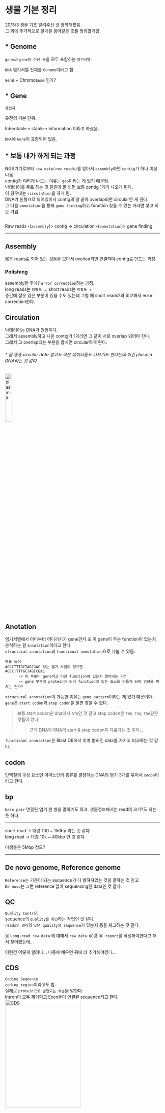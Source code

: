 # 생물 기본 정리
20/3/3 생물 기초 알려주신 것 정리해봤음.   
그 외에 추가적으로 알게된 용어같은 것들 정리할거임.

## * Genome
```gene```과 ```gene이 아닌 곳```을 모두 포함하는 ```염기서열```.

```DNA``` 염기서열 전체를 ```Genome```이라고 함.

```Gen```e + Chromos```ome``` 인가?

## * Gene
```유전자``` 

유전의 기본 단위.

Inheritable • stable • information 이라고 하셨음.

```DNA```에 ```Gene```이 포함되어 있음.

## * 보통 내가 하게 되는 과정
NGS기기로부터 ```raw data(raw reads)```를 받아서 ```assembly```하면 ```contig```가 하나 이상 나옴.   
contig가 여러개 나오는 이유는 ```gap```이라는 게 있기 때문임.   
박테리아를 주로 하는 것 같은데 잘 되면 보통 contig 1개가 나오게 된다.   
이 경우에는 ```circulation```을 하게 됨.   
DNA가 원형으로 되어있어서 contig의 양 끝이 overlap되면 circular한 게 된다.   
그 다음 ```annotation```을 통해 ```gene finding```하고 function 찾을 수 있는 거라면 찾고 하는 거임.   

***
Raw reads -(```assembly```)> contig -> circulation -(```annotation```)> gene finding   
***

## Assembly
짧은 reads로 되어 있는 것들을 모아서 overlap되면 연결하며 contig로 만드는 과정.

### Polishing
assembly한 후에? ```error correction```하는 과정.   
long reads는 ```정확도 ↓```, short reads는 ```정확도 ↑```   
중간에 잘못 읽은 부분이 있을 수도 있는데 그럴 때 short reads?와 비교해서 error correction한다.

## Circulation
박테리아는 DNA가 원형이다.   
그래서 assembly하고 나온 contig가 1개라면 그 끝이 서로 overlap 되어야 한다.   
그래서 그 overlap되는 부분을 합치면 circular하게 된다.   

###### * 음 종종 circular data 말고도 작은 데이터들도 나오기도 한다는데 이건 plasmid DNA라는 것 같다.
<img src="https://upload.wikimedia.org/wikipedia/commons/thumb/c/cf/Plasmid_%28english%29.svg/1200px-Plasmid_%28english%29.svg.png" width="20%" height="20%" title="plasmid_img" alt="plasmid"></img>

## Anotation
염기서열에서 어디부터 어디까지가 gene인지 또 이 gene이 무슨 function이 있는지 분석하는 걸 ```annotation```이라고 한다.   
```structural annotation```과 ```functional annotation```으로 나눌 수 있음.

```
예를 들어
AGCCTTTGCTAGCGAC 라는 염기 서열이 있으면
AGCC|TTTGCTAG|CGAC
      -> 이 부분이 gene이고 어떤 function이 있는지 알아내는 거?
      -> gene 부분이 protein이 되어 function에 맞는 효소를 만들게 되어 영향을 미치는 건가?
```

```structural annotation```이 가능한 이유는 ```gene pattern```이라는 게 있기 때문이다.   
```gene```은 ```start codon```과 ```stop codon```을 알면 찾을 수 있다.   
> 보통 start codon은 dna에서 ```ATG```인 것 같고 stop codon은 ```TAG```, ```TAA```, ```TGA```같은 것들이 있다.   
>    > 근데 DNA와 RNA의 start & stop codon이 다르다는 것 같다...

```functional annotation```은 Blast DB에서 이미 밝혀진 data를 가지고 비교하는 것 같다.

## codon
단백질의 구성 요소인 아미노산의 종류를 결정하는 DNA의 염기 3개를 묶어서 ```codon```이라고 한다.

## bp
```base pair```
   연결된 염기 한 쌍을 말하기도 하고, 생물정보에서는 read의 크기?도 되는 듯 하다.
***
short read -> 대강 100 ~ 150bp 라는 것 같다.   
long read -> 대강 10k ~ 40kbp 인 것 같다.

미생물은 5Mbp 정도?
***

## De novo genome, Reference genome
```Reference```는 기준이 되는 sequence가 다 밝혀져있는 것을 말하는 것 같고   
```De novo```는 그런 reference 없이 sequencing한 data인 것 같다.

## QC
```Quality Control```   
sequence의 ```quality를 확인```하는 작업인 것 같다.   
```reads의 길이```와 ```낮은 quality의 sequence```가 있는지 등을 체크하는 것 같다.   

음 ```Long-read raw data``` 에 대해서 ```raw data QC```랑 ```QC report```를 작성해야한다고 해서 찾아봤는데...

이런건 어떻게 할려나... 나중에 배우면 뒤에 더 추가해야겠다...

## CDS
```Coding Sequence```   
```coding region```이라고도 함.   
실제로 ```protein으로 발현되는 부분```을 말한다.   
Intron이 모두 제거되고 Exon들이 연결된 sequence라고 한다.   
<img src="https://insolemexumbra.files.wordpress.com/2013/06/dna_exons_introns-copy.jpg" width="70%" height="30%" title="CDSimg" alt="CDS"></img>

## ORF
```Open Reading Frame```   
DNA sequence 중에서 protein coding하는 부분, start codon부터 stop codon까지를 말한다고 한다.   
간단하게 말해서 ```protein coding region의 가능성을 가진 위치```라고 한다.    
실제로 protein으로 발현될지 아닐지 모른다는 것 같다.   

## BAC
```Bacterial Artificial Chromosome```   
이라는 것 같다... 다른 거 보다가 발견해서 찾아봄.   
분자생물학 실험에서 사용되는 DNA 구조물이라는데 별로 나랑 연관은 없어보인다.   


## GC content
```Guanine-Cytosine content```   
DNA 안에서 질소 염기의 백분율을 말하는데, 전체 sequence에서 ```G```와 ```C``` 염기의 비율이다.   
이게 뭘 의미하는지 정확히 모르겠지만, G-C는 삼중결합을 하니까 GC 비율이 높을수록 돌연변이율이 낮다고 볼 수도 있는 것 같다.   
정확히 더 알게되면 추가할 예정!

## NCBI
```National Center for Biotechnology Information```

생명정보학 분야에서 많은 서비스를 하고 있는 곳이다.   
```PubMed```, ```Blast```, ```GeneBank``` 등 엄청 많은 것 같다.

### BLAST
```Basic Local Alignment Search Tool```   
생물정보학에서 많이 사용하는 ```tool```.   
가지고 있는 sequence에 대한 정보를 알고 싶을 때 NCBI의 sequence DB와 비교해서 유사한 것을 찾아주는 프로그램.   

#### BLAST 프로그램 종류
* ```blastn``` : Nucleotide sequence 비교
* ```tblastx``` : Query nucleotide sequence와 nucleotide sequence DB를 6frame으로 변환 후 비교
* ```blastx``` : Query nucleotide sequence를 6frame으로 변환 후 Protein sequence DB와 비교
* ```blastp``` : Protein sequence 간의 비교
* ```tblastn``` : Nucleotide sequence DB를 6frame으로 변환 후 query Protein sequence와 비교   

> 명령어 몇개만 보자면,   
> ```blastall```은 start command   
> ```-m```은 output format   
>    > ```output mode```를 정할 수 있는데 ```0~11```까지 있는 것 같다.   
>    > 여기서는 보통 ```-m9```로 쓰는 것 같다.   
>    > ```9```는 ```tabular with comment lines```으로 output이 나오도록 하는 mode.   
>
> ```formatdb```는 BLAST를 이용해서 DB를 만드는 명령어인 것 같다.   

> 이걸 이용해서 bacteria dna data를 assemble한 정보가 circular한지 확인할 수도 있다.

추가적인 것은 http://www.incodom.kr/BLAST 에서 보자.   
~~이 사이트에서 생물관련 정보 참고 많이 하는 것 같다~~

### BLAST에서의 E-Value
Blast로 circular인지 확인하면 ```e-value```라는 게 나오는데 이게 뭔지 찾아봤다.   
보니까 데이터베이스에 매치된 결과가 특별한 의미를 갖고 있는지 보여주는 값인 것 같다.   

> 특정 사이즈의 데이터베이스 안에서 매칭을 할 때 ```우연히 하나의 매치가 발생할 기대값```   
>    > 우연히 매치되는 확률이 작을수록 ```↓``` 더 의미있는 ```↑``` 매치라고 볼 수 있다.   
>    > 간단하게 말해서 ```e-value ↓ = 의미 ↑``` 

근데 보통 e-value 값을 ```1E-4 or 더 낮은 값```으로 설정하고 의미있는 매칭을 본다.   
이렇게 하는 것이 더 명확한 annotation을 보장한다고 한다.   
> 사실 잘 모르겠다.
> e-value가 낮을수록 원하는 값이라는 것만 이해했다.

## Central Dogma
완전 처음 들어보는데 bioinformatics 보다가 나와서 찾아봤다.   
~~```유전정보 전달의 흐름```을 ```Central dogma```라고 정의한 것 같다.~~ 

위키에 찾아보니까 분자생물학의 중심 원리라는 것 같다.   
어떤 내용이냐면, ```'단백질로 만들어진 정보는 다른 단백질이나 핵산으로 전달될 수 없다'```라는 내용이고

생명체의 ```유전 정보```가 어떻게 ```전달```되는지에 대한 내용도 포함되는 개념인 것 같다.   
![central_dogma_img](https://upload.wikimedia.org/wikipedia/commons/thumb/7/74/CentralDogma1970.svg/220px-CentralDogma1970.svg.png)   
> 유전 정보의 전달 과정에 대한 이미지 인데,   
>    > 실선으로 되어있는 선은 ```일반적인 전이과정```이고 점선으로 되어있는 선은 ```특수한 전이과정```이라고 한다.


## Transcription
```Transcription```은 번역하면 ```전사```라는 건데   
DNA의 유전 정보가 mRNA로 옮겨지는 걸 말한다고 한다.

## Loci
```Locus```의 복수형이라고 한다.   
```chromosome```에서 ```gene```의 위치를 나타내는 것이 ```locus```이고    
여러 ```locus```를 말하는 것은 ```loci```하고 하는 것 같다.

근데 위치를 어떻게 표시하는지는 아직 잘 모르겠당   
알게되면 추가하겠음...

## Allele
한국어로는 ```대립 유전자```라고 하는데   
한 locus에 존재하는 여러 DNA sequence들을 말한다고 한다.
> ~~뭐라고 읽어야하는지 모르겠따~~

## ABySS
```ABySS```는 ```de novo assembly``` 프로그램이고 short-reads를 이용하는 프로그램이라고 한다.

> genome size가 큰 종으로 assembly하기 위해서 설계된 프로그램이어서인지 100Mbp 정도까지 적합하다고 한다.

input format은 ```fasta, fastq, qseq, export, sra, sam, bam ; gz, gz2, xz```이다.   
내가 알고있는 거의 모든 포맷을 커버하고 내가 모르는 포맷도 있다...   
거의 반반 인 것 같다.

ABySS 명령어의 시작은 ```abyss-pe```다. 

[ABySS hompage](https://www.bcgsc.ca/resources/software/abyss) & [ABySS manual](http://manpages.ubuntu.com/manpages/eoan/en/man1/abyss-pe.1.html)

## Resequencing
```Resequencing```은 ```Reference genome sequence```와 대상 유전체와 비교하며 새로운 유전체 서열을 완성하는 방법이라고 한다.   
이 과정을 통해서 ```variant```를 찾을 수 있다고 한다.   

```reference sequence```에 대상의 ```sequence reads```를 ```mapping```하는 방법이기 때문에   
대상과 상당히 가까운 생명체의 유전체 정보를 가지고 있어야 한다. 

> 유전체 전체에서 ```variant```를 찾기 때문에 유전체 구조 확인 연구에 적절하다고 한다.   

```reference assembly```, ```mapping assembly```라고도 부른다고 한다.

## Tandem Repeat
```Tandem repeat```은 ```SSR```과 같은 개념이다.   
왜 이름이 여러개 있는 건지는 잘 모르겠지만 의미를 살펴보면 꽤 간단한 단어다.

> ```tandem```
>    > 일렬로 쭉 늘어선 상태   
>
> ```repeat```
>    > 반복
>
> = 계속해서 반복되는 sequence를 의미한다고 볼 수 있다.

![tandem_img](https://2wordspm.files.wordpress.com/2018/10/the-human-genome-project-part-iii-31-638.jpg?w=638&h=280&crop=1)


## 

